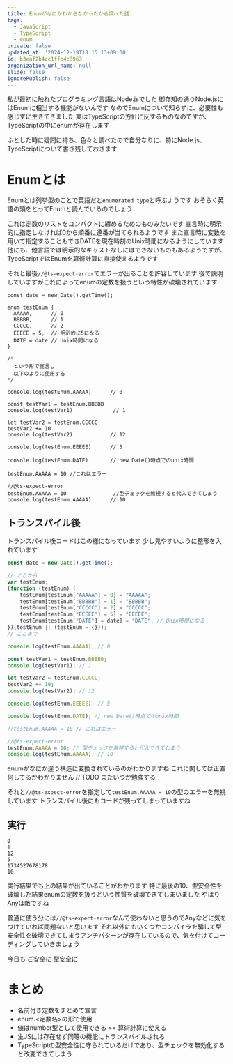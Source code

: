 ```yaml
---
title: Enumがなにかわからなかったから調べた話
tags:
  - JavaScript
  - TypeScript
  - enum
private: false
updated_at: '2024-12-19T18:15:13+09:00'
id: b3eaf2b4cc1ffb4c3963
organization_url_name: null
slide: false
ignorePublish: false
---
```

私が最初に触れたプログラミング言語はNode.jsでした
御存知の通りNode.jsにはEnumに相当する機能がないんです
なのでEnumについて知らずに、必要性も感じずに生きてきました
実はTypeScriptの方針に反するものなのですが、TypeScriptの中にenumが存在します

ふとした時に疑問に持ち、色々と調べたので自分なりに、特にNode.js、TypeScriptについて書き残しておきます

# Enumとは
Enumとは列挙型のことで英語だと`enumerated type`と呼ぶようです
おそらく英語の頭をとってEnumと読んでいるのでしょう

これは定数のリストをコンパクトに纏めるためのものみたいです
宣言時に明示的に指定しなければ0から順番に連番が当てられるようです
また宣言時に変数を用いて指定することもできDATEを現在時刻のUnix時間になるようにしています
他にも、他言語では明示的なキャストなしにはできないものもあるようですが、TypeScriptではEnumを算術計算に直接使えるようです

それと最後`//@ts-expect-error`でエラーが出ることを許容しています
後で説明していますがこれによってenumの定数を扱うという特性が破壊されています

```TypeScript:TypeScript
const date = new Date().getTime();

enum testEnum {
  AAAAA,      // 0
  BBBBB,      // 1
  CCCCC,      // 2
  EEEEE = 5,  // 明示的に5になる
  DATE = date // Unix時間になる
}

/* 
  という形で宣言し
  以下のように使用する
*/

console.log(testEnum.AAAAA)      // 0

const testVar1 = testEnum.BBBBB
console.log(testVar1)             // 1

let testVar2 = testEnum.CCCCC
testVar2 += 10
console.log(testVar2)            // 12

console.log(testEnum.EEEEE)      // 5

console.log(testEnum.DATE)       // new Date()時点でのunix時間

testEnum.AAAAA = 10 //これはエラー

//@ts-expect-error
testEnum.AAAAA = 10               //型チェックを無視すると代入できてしまう
console.log(testEnum.AAAAA)      // 10
```


## トランスパイル後

トランスパイル後コードはこの様になっています
少し見やすいように整形を入れています

```javascript:Node.js
const date = new Date().getTime();

// ここから
var testEnum;
(function (testEnum) {
    testEnum[testEnum["AAAAA"] = 0] = "AAAAA";
    testEnum[testEnum["BBBBB"] = 1] = "BBBBB";
    testEnum[testEnum["CCCCC"] = 2] = "CCCCC";
    testEnum[testEnum["EEEEE"] = 5] = "EEEEE";
    testEnum[testEnum["DATE"] = date] = "DATE"; // Unix時間になる
})(testEnum || (testEnum = {}));
// ここまで

console.log(testEnum.AAAAA); // 0

const testVar1 = testEnum.BBBBB;
console.log(testVar1); // 1

let testVar2 = testEnum.CCCCC;
testVar2 += 10;
console.log(testVar2); // 12

console.log(testEnum.EEEEE); // 5

console.log(testEnum.DATE); // new Date()時点でのunix時間

//testEnum.AAAAA = 10 // これはエラー

//@ts-expect-error
testEnum.AAAAA = 10; // 型チェックを無視すると代入できてしまう
console.log(testEnum.AAAAA); // 10
```

enumがなにか違う構造に変換されているのがわかりますね
これに関しては正直何してるかわかりません // TODO またいつか勉強する

それと`//@ts-expect-error`を指定して`testEnum.AAAAA = 10`の型のエラーを無視しています
トランスパイル後にもコードが残ってしまっていますね

## 実行

```console:console
0
1
12
5
1734527678178
10
```

実行結果でも上の結果が出ていることがわかります
特に最後の10、型安全性を破壊した結果enumの定数を扱うという性質を破壊できてしまいました
やはりAnyは敵ですね

普通に使う分には`//@ts-expect-error`なんて使わないと思うのでAnyなどに気をつけていれば問題ないと思います
それ以外にもいくつかコンパイラを騙して型安全性を破壊できてしまうアンチパターンが存在しているので、気を付けてコーディングしていきましょう

今日も ~~ご安全に~~ 型安全に

# まとめ
- 名前付き定数をまとめて宣言
- enum.<定数名>の形で使用
- 値はnumber型として使用できる == 算術計算に使える
- 生JSには存在せず同等の機能にトランスパイルされる
- TypeScriptの型安全性に守られているだけであり、型チェックを無効化すると改変できてしまう
